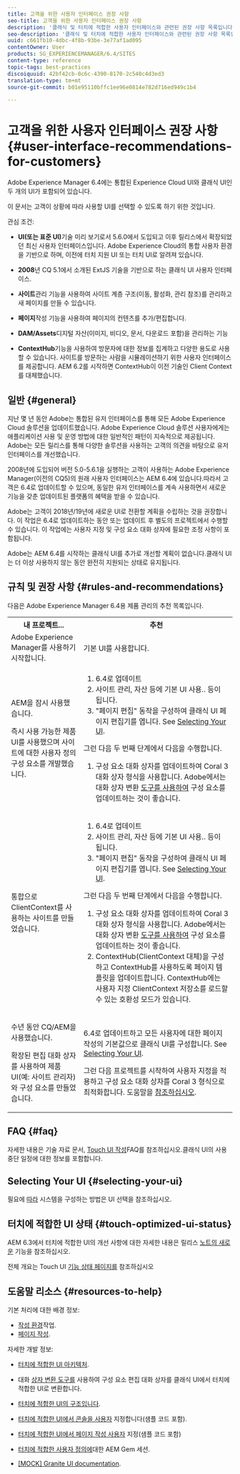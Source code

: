 ```yaml
---
title: 고객을 위한 사용자 인터페이스 권장 사항
seo-title: 고객을 위한 사용자 인터페이스 권장 사항
description: '클래식 및 터치에 적합한 사용자 인터페이스와 관련된 권장 사항 목록입니다. '
seo-description: '클래식 및 터치에 적합한 사용자 인터페이스와 관련된 권장 사항 목록입니다. '
uuid: c661fb10-4dbc-4f8b-93be-3e77af1ad095
contentOwner: User
products: SG_EXPERIENCEMANAGER/6.4/SITES
content-type: reference
topic-tags: best-practices
discoiquuid: 42bf42cb-0c6c-4390-8170-2c540c4d3ed3
translation-type: tm+mt
source-git-commit: b01e95110bffc1ee96e0814e782d716ed949c1b4

---
```



# 고객을 위한 사용자 인터페이스 권장 사항{#user-interface-recommendations-for-customers}

Adobe Experience Manager 6.4에는 통합된 Experience Cloud UI와 클래식 UI인 두 개의 UI가 포함되어 있습니다.

이 문서는 고객이 상황에 따라 사용할 UI를 선택할 수 있도록 하기 위한 것입니다.

관심 조건:

* **UI(또는 표준 UI)**&#x200B;기술 미리 보기로서 5.6.0에서 도입되고 이후 릴리스에서 확장되었던 최신 사용자 인터페이스입니다. Adobe Experience Cloud의 통합 사용자 환경을 기반으로 하며, 이전에 터치 지원 UI 또는 터치 UI로 알려져 있습니다.

* **2008**&#x200B;년 CQ 5.1에서 소개된 ExtJS 기술을 기반으로 하는 클래식 UI 사용자 인터페이스.

* **사이트**&#x200B;관리 기능을 사용하여 사이트 계층 구조(이동, 활성화, 관리 참조)를 관리하고 새 페이지를 만들 수 있습니다.

* **페이지**&#x200B;작성 기능을 사용하여 페이지의 컨텐츠를 추가/편집합니다.

* **DAM/Assets**&#x200B;디지털 자산(이미지, 비디오, 문서, 다운로드 포함)을 관리하는 기능

* **ContextHub**&#x200B;기능을 사용하여 방문자에 대한 정보를 집계하고 다양한 용도로 사용할 수 있습니다. 사이트를 방문하는 사람을 시뮬레이션하기 위한 사용자 인터페이스를 제공합니다. AEM 6.2를 시작하면 ContextHub이 이전 기술인 Client Context를 대체했습니다.

## 일반 {#general}

지난 몇 년 동안 Adobe는 통합된 유저 인터페이스를 통해 모든 Adobe Experience Cloud 솔루션을 업데이트했습니다. Adobe Experience Cloud 솔루션 사용자에게는 애플리케이션 사용 및 운영 방법에 대한 일반적인 패턴이 지속적으로 제공됩니다. Adobe는 모든 릴리스를 통해 다양한 솔루션을 사용하는 고객의 의견을 바탕으로 유저 인터페이스를 개선했습니다.

2008년에 도입되어 버전 5.0-5.6.1을 실행하는 고객이 사용하는 Adobe Experience Manager(이전의 CQ5)의 원래 사용자 인터페이스는 AEM 6.4에 있습니다.따라서 고객은 6.4로 업데이트할 수 있으며, 동일한 유저 인터페이스를 계속 사용하면서 새로운 기능을 갖춘 업데이트된 플랫폼의 혜택을 받을 수 있습니다.

Adobe는 고객이 2018년/19년에 새로운 UI로 전환할 계획을 수립하는 것을 권장합니다. 이 작업은 6.4로 업데이트하는 동안 또는 업데이트 후 별도의 프로젝트에서 수행할 수 있습니다. 이 작업에는 사용자 지정 및 구성 요소 대화 상자에 필요한 조정 사항이 포함됩니다.

Adobe는 AEM 6.4를 시작하는 클래식 UI를 추가로 개선할 계획이 없습니다.클래식 UI는 더 이상 사용하지 않는 동안 완전히 지원되는 상태로 유지됩니다.

## 규칙 및 권장 사항 {#rules-and-recommendations}

다음은 Adobe Experience Manager 6.4용 제품 관리의 추천 목록입니다.

<table> 
 <tbody> 
  <tr> 
   <th>내 프로젝트...</th> 
   <th>추천</th> 
  </tr> 
  <tr> 
   <td>Adobe Experience Manager를 사용하기 시작합니다.</td> 
   <td>기본 UI를 사용합니다.</td> 
  </tr> 
  <tr> 
   <td><p>AEM을 잠시 사용했습니다.</p> <p>즉시 사용 가능한 제품 UI를 사용했으며 사이트에 대한 사용자 정의 구성 요소를 개발했습니다.<br /> </p> </td> 
   <td> 
    <ol> 
     <li>6.4로 업데이트</li> 
     <li>사이트 관리, 자산 등에 기본 UI 사용.. 등이 됩니다.<br /> </li> 
     <li>"페이지 편집" 동작을 구성하여 클래식 UI 페이지 편집기를 엽니다. See <a href="#selecting-your-ui">Selecting Your UI</a>.</li> 
    </ol> <p>그런 다음 두 번째 단계에서 다음을 수행합니다.</p> 
    <ol> 
     <li>구성 요소 대화 상자를 업데이트하여 Coral 3 대화 상자 형식을 사용합니다. Adobe에서는 대화 상자 변환 <a href="/help/sites-developing/dialog-conversion.md">도구를 사용하여</a> 구성 요소를 업데이트하는 것이 좋습니다.</li> 
    </ol> </td> 
  </tr> 
  <tr> 
   <td>통합으로 ClientContext를 사용하는 사이트를 만들었습니다.<br /> </td> 
   <td> 
    <ol> 
     <li>6.4로 업데이트</li> 
     <li>사이트 관리, 자산 등에 기본 UI 사용.. 등이 됩니다.</li> 
     <li>"페이지 편집" 동작을 구성하여 클래식 UI 페이지 편집기를 엽니다. See <a href="#selecting-your-ui">Selecting Your UI</a>.</li> 
    </ol> <p>그런 다음 두 번째 단계에서 다음을 수행합니다.</p> 
    <ol> 
     <li>구성 요소 대화 상자를 업데이트하여 Coral 3 대화 상자 형식을 사용합니다. Adobe에서는 대화 상자 변환 <a href="/help/sites-developing/dialog-conversion.md">도구를 사용하여</a> 구성 요소를 업데이트하는 것이 좋습니다.</li> 
     <li>ContextHub(ClientContext 대체)을 구성하고 ContextHub를 사용하도록 페이지 템플릿을 업데이트합니다. ContextHub에는 사용자 지정 ClientContext 저장소를 로드할 수 있는 호환성 모드가 있습니다.</li> 
    </ol> </td> 
  </tr> 
  <tr> 
   <td><p>수년 동안 CQ/AEM을 사용했습니다.</p> <p>확장된 편집 대화 상자를 사용하여 제품 UI(예: 사이트 관리자)와 구성 요소를 만들었습니다.</p> </td> 
   <td><p>6.4로 업데이트하고 모든 사용자에 대한 페이지 작성의 기본값으로 클래식 UI를 구성합니다. See <a href="#selecting-your-ui">Selecting Your UI</a>.</p> <p>그런 다음 프로젝트를 시작하여 사용자 지정을 적용하고 구성 요소 대화 상자를 Coral 3 형식으로 최적화합니다. 도움말을 <a href="#resources-to-help">참조하십시오</a>.<br /> </p> </td> 
  </tr> 
 </tbody> 
</table>

## FAQ {#faq}

자세한 내용은 기술 자료 문서, [Touch UI 작성](https://helpx.adobe.com/experience-manager/kb/index/touchui_faq.html)FAQ를 참조하십시오.클래식 UI의 사용 중단 일정에 대한 정보를 포함합니다.

## Selecting Your UI {#selecting-your-ui}

필요에 [따라](/help/sites-authoring/select-ui.md) 시스템을 구성하는 방법은 UI 선택을 참조하십시오.

## 터치에 적합한 UI 상태 {#touch-optimized-ui-status}

AEM 6.3에서 터치에 적합한 UI의 개선 사항에 대한 자세한 내용은 릴리스 [노트의 새로운](/help/release-notes/release-notes.md#what-s-new) 기능을 참조하십시오.

전체 개요는 Touch UI [기능 상태 페이지를](/help/release-notes/touch-ui-features-status.md) 참조하십시오

## 도움말 리소스 {#resources-to-help}

기본 처리에 대한 배경 정보:

* [작성 환경](/help/sites-authoring/home.md)작업.
* [페이지 작성](/help/sites-authoring/author-environment-tools.md).

자세한 개발 정보:

* [터치에 적합한 UI 아키텍처](/help/sites-developing/touch-ui-concepts.md).
* 대화 [상자 변환 도구를](/help/sites-developing/dialog-conversion.md) 사용하여 구성 요소 편집 대화 상자를 클래식 UI에서 터치에 적합한 UI로 변환합니다.

* [터치에 적합한 UI의 구조입니다](/help/sites-developing/touch-ui-structure.md).

* [터치에 적합한 UI에서 콘솔을 사용자](/help/sites-developing/customizing-consoles-touch.md) 지정합니다(샘플 코드 포함).

* [터치에 적합한 UI에서 페이지 작성 사용자](/help/sites-developing/customizing-page-authoring-touch.md) 지정(샘플 코드 포함)

* [터치에 적합한 사용자 정의에](https://docs.adobe.com/content/ddc/en/gems/user-interface-customization-for-aem-6.html)대한 AEM Gem 세션.
* [[MOCK] Granite UI documentation](https://helpx.adobe.com/experience-manager/6-4/sites/developing/using/reference-materials/granite-ui/api/index.html).

